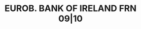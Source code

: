 ---
layout: asset
title: EUROB. BANK OF IRELAND FRN 09|10                            
isin: XS0460374217
---